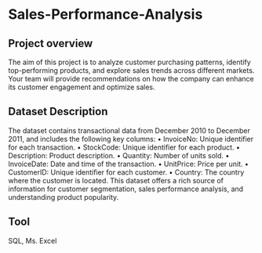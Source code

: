 # Sales-Performance-Analysis

## Project overview
The aim of this project is to analyze customer purchasing patterns, identify top-performing products, and explore sales trends across different markets. Your team will provide recommendations on how the company can enhance its customer engagement and optimize sales. 

## Dataset Description
The dataset contains transactional data from December 2010 to December 2011, and includes the following key columns: 
•	InvoiceNo: Unique identifier for each transaction. 
•	StockCode: Unique identifier for each product. 
•	Description: Product description. 
•	Quantity: Number of units sold. 
•	InvoiceDate: Date and time of the transaction. 
•	UnitPrice: Price per unit. 
•	CustomerID: Unique identifier for each customer. 
•	Country: The country where the customer is located. 
This dataset offers a rich source of information for customer segmentation, sales performance analysis, and understanding product popularity.
## Tool
SQL, Ms. Excel


